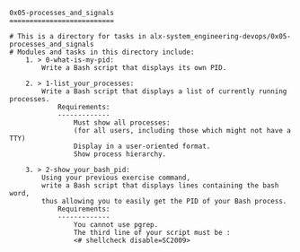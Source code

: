	0x05-processes_and_signals
	==========================

	# This is a directory for tasks in alx-system_engineering-devops/0x05-processes_and_signals
	# Modules and tasks in this directory include:
		1. > 0-what-is-my-pid:
			Write a Bash script that displays its own PID.

		2. > 1-list_your_processes:
			Write a Bash script that displays a list of currently running processes.
				Requirements:
				-------------
					Must show all processes:
					(for all users, including those which might not have a TTY)
					Display in a user-oriented format.
					Show process hierarchy.

		3. > 2-show_your_bash_pid:
			Using your previous exercise command,
			write a Bash script that displays lines containing the bash word,
			thus allowing you to easily get the PID of your Bash process.
				Requirements:
				-------------
					You cannot use pgrep.
					The third line of your script must be :
					<# shellcheck disable=SC2009>
